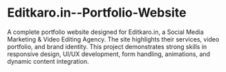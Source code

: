 # Editkaro.in--Portfolio-Website
A complete portfolio website designed for Editkaro.in, a Social Media Marketing &amp; Video Editing Agency. The site highlights their services, video portfolio, and brand identity. This project demonstrates strong skills in responsive design, UI/UX development, form handling, animations, and dynamic content integration.
